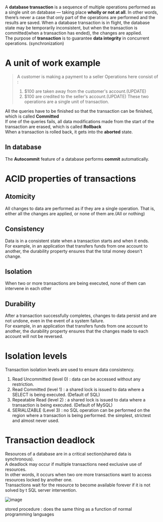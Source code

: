 A **database transaction** is a sequence of multiple operations performed as a single unit on database — taking place **wholly or not at all**. In other words, there’s never a case that only part of the operations are performed and the results are saved.
When a database transaction is in flight, the database state may be temporarily inconsistent, but when the transaction is committed(when a transaction has ended),
the changes are applied.<br>
The purpose of **transaction** is to guarantee **data integrity** in concurrent operations. (synchronization)

# A unit of work example
>A customer is making a payment to a seller
>Operations here consist of : 
>1. $100 are taken away from the customer's account.(UPDATE)
>2. $100 are credited to the seller's account.(UPDATE)
>These two operations are a single unit of transaction.

All the queries have to be finished so that the transaction can be finished, which is called **Committed**<br>
If one of the queries fails, all data modifications made from the start of the transaction are erased, which is called **Rollback**<br>
When a transaction is rolled back, it gets into the **aborted** state.<br>

## In database
The **Autocommit** feature of a database performs **commit** automatically.

# ACID properties of transactions
## Atomicity
All changes to data are performed as if they are a single operation. That is, either all the changes are applied, or none of them are.(All or nothing)<br>

## Consistency
Data is in a consistent state when a transaction starts and when it ends.<br>
For example, in an application that transfers funds from one account to another, the durability property ensures that the total money doesn't change.

## Isolation
When two or more transactions are being executed, none of them can intervene in each other<br>

## Durability
After a transaction successfully completes, changes to data persist and are not undone, even in the event of a system failure.<br>
For example, in an application that transfers funds from one account to another, the durability property ensures that the changes made to each account will not be reversed.<br>

# Isolation levels
Transaction isolation levels are used to ensure data consistency.<br>
1. Read Uncommitted (level 0) : data can be accessed without any restriction.
2. Read Committed (level 1) : a shared lock is issued to data where a SELECT is being executed. (Default of SQL)
3. Repeatable Read (level 2) : a shared lock is issued to data where a transaction is being executed. (Default of MySQL)
4. SERIALIZABLE (Level 3) : no SQL operation can be performed on the region where a transaction is being performed. the simplest, strictest and almost never used.

# Transaction deadlock
Resources of a database are in a critical section(shared data is synchronous).<br>
A deadlock may occur if multiple transactions need exclusive use of resources.<br>
In other words, it occurs when two ore more transactions want to access resources locked by another one.<br>
Transactions wait for the resource to become available forever if it is not solved by t SQL server intervention.

![image](https://user-images.githubusercontent.com/67142421/178089624-c7a83d81-ee29-404f-94e4-1a4f2811a0c7.png)

stored procedure : does the same thing as a function of normal programming languages
